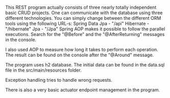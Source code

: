 This REST program actually consists of three nearly totally independent basic CRUD projects.
One can communicate with the database using three different technologies. You can simply 
change between the different ORM tools using the following URL-s:
Spring Data Jpa - "/api"
Hibernate - "/hibernate"
Jpa  - "/Jpa"
Spring AOP makes it possible to follow the parallel executions. Search for the "@Before" and 
the "@AfterReturning" messages in the console.

I also used AOP to measure how long it takes to perform each operation.
 The result can be found on the console after the "@Around" message.

The program uses h2 database. The initial data can be found in the
 data.sql file in the src/main/resources folder.
 
 Exception handling tries to handle wrong requests.

 There is also a very basic actuator endpoint management in the program.
